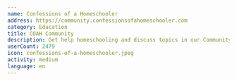 ```yaml
---
name: Confessions of a Homeschooler
address: https://community.confessionsofahomeschooler.com
category: Education
title: COAH Community
description: Get help homeschooling and discuss topics in our Community Forum
userCount: 2479
icon: confessions-of-a-homeschooler.jpeg
activity: medium
language: en
---
```

